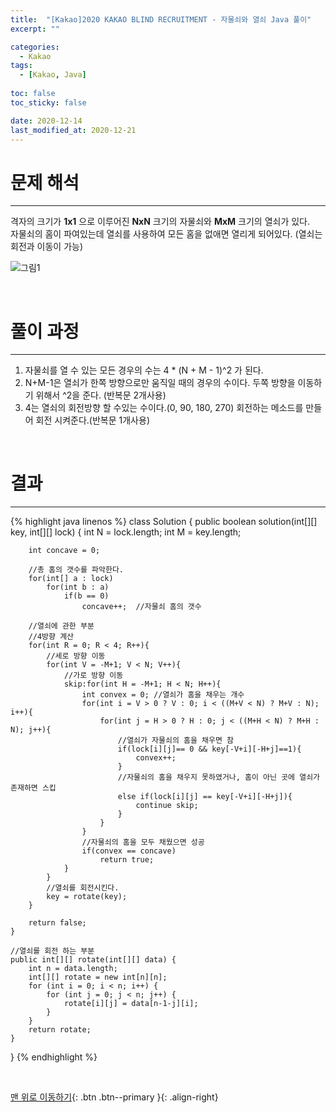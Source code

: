 ```yaml
---
title:  "[Kakao]2020 KAKAO BLIND RECRUITMENT - 자물쇠와 열쇠 Java 풀이" 
excerpt: ""

categories:
  - Kakao
tags:
  - [Kakao, Java]
 
toc: false
toc_sticky: false

date: 2020-12-14
last_modified_at: 2020-12-21
---
```


# 문제 해석
---
격자의 크기가 **1x1** 으로 이루어진 **NxN** 크기의 자물쇠와 **MxM** 크기의 열쇠가 있다.   
자물쇠의 홈이 파여있는데 열쇠를 사용하여 모든 홈을 없애면 열리게 되어있다. (열쇠는 회전과 이동이 가능)

![그림1](https://grepp-programmers.s3.amazonaws.com/files/production/469703690b/79f2f473-5d13-47b9-96e0-a10e17b7d49a.jpg)

<br>

# 풀이 과정
---
1. 자물쇠를 열 수 있는 모든 경우의 수는 4 * (N + M - 1)^2 가 된다.
2. N+M-1은 열쇠가 한쪽 방향으로만 움직일 때의 경우의 수이다. 두쪽 방향을 이동하기 위해서 ^2을 준다. (반복문 2개사용)
3. 4는 열쇠의 회전방향 할 수있는 수이다.(0, 90, 180, 270) 회전하는 메소드를 만들어 회전 시켜준다.(반복문 1개사용)

<br>

# 결과
---

{% highlight java linenos %}
class Solution {
    public boolean solution(int[][] key, int[][] lock) {
        int N = lock.length;
        int M = key.length;
        
        int concave = 0;
        
        //총 홈의 갯수를 파악한다.
        for(int[] a : lock)
            for(int b : a)
                if(b == 0)
                    concave++;  //자물쇠 홈의 갯수

        //열쇠에 관한 부분
        //4방향 계산
        for(int R = 0; R < 4; R++){
            //세로 방향 이동
            for(int V = -M+1; V < N; V++){
                //가로 방향 이동
                skip:for(int H = -M+1; H < N; H++){ 
                    int convex = 0; //열쇠가 홈을 채우는 개수
                    for(int i = V > 0 ? V : 0; i < ((M+V < N) ? M+V : N); i++){   
                        for(int j = H > 0 ? H : 0; j < ((M+H < N) ? M+H : N); j++){
                            //열쇠가 자물쇠의 홈을 채우면 참
                            if(lock[i][j]== 0 && key[-V+i][-H+j]==1){
                                convex++;
                            } 
                            //자물쇠의 홈을 채우지 못하였거나, 홈이 아닌 곳에 열쇠가 존재하면 스킵
                            else if(lock[i][j] == key[-V+i][-H+j]){
                                continue skip;
                            }
                        }
                    }
                    //자물쇠의 홈을 모두 채웠으면 성공
                    if(convex == concave)
                        return true;                    
                }            
            }
            //열쇠를 회전시킨다.
            key = rotate(key);
        }
        
        return false;
    }

    //열쇠를 회전 하는 부분
    public int[][] rotate(int[][] data) {
        int n = data.length;
        int[][] rotate = new int[n][n];
        for (int i = 0; i < n; i++) {
            for (int j = 0; j < n; j++) {
                rotate[i][j] = data[n-1-j][i];
            }
        }
        return rotate;
    }
}
{% endhighlight %}

<br>

[맨 위로 이동하기](#){: .btn .btn--primary }{: .align-right}